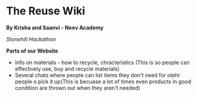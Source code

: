 # The Reuse Wiki
**By Krisha and Saanvi - Neev Academy**

*Stonehill Hackathon*


**Parts of our Website**
- Info on materials - how to recycle, chracteristics (This is so people can effectively use, buy and recycle materials)
- Several chats where people can list items they don't need for otehr people o pick it up(This is becuase a lot of times even products in good condition are thrown out when they aren't needed)
